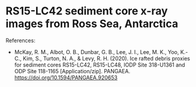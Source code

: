 # RS15-LC42 sediment core x-ray images from Ross Sea, Antarctica

References:
- McKay, R. M., Albot, O. B., Dunbar, G. B., Lee, J. I., Lee, M. K., Yoo, K.-C., Kim, S., Turton, N. A., & Levy, R. H. (2020).
  Ice rafted debris proxies for sediment cores RS15-LC42, RS15-LC48, IODP Site 318-U1361 and ODP Site 118-1165 [Application/zip].
  PANGAEA. https://doi.org/10.1594/PANGAEA.920653
